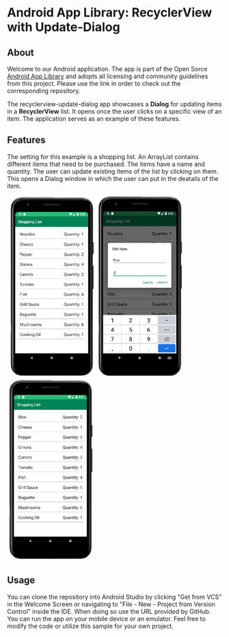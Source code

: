 # Android App Library: RecyclerView with Update-Dialog

## About
Welcome to our Android application. The app is part of the Open Sorce [Android App Library](https://github.com/LukPle/android-app-library.git) 
and adopts all licensing and community guidelines from this project. Please use the link in order to check out the corresponding repository.

The recyclerview-update-dialog app showcases a **Dialog** for updating items in a **RecyclerView** list. 
It opens once the user clicks on a specific view of an item. The application serves as an example of these features.

## Features
The setting for this example is a shopping list. An ArrayList contains different items that need to be purchased. The items have a name and quantity.
The user can update existing items of the list by clicking on them. This opens a Dialog window in which the user can put in the deatails of the item. </br>

![](demo_pictures/Screen1.png)
![](demo_pictures/Screen2.png)
![](demo_pictures/Screen3.png)

## Usage
You can clone the repository into Android Studio by clicking "Get from VCS" in the Welcome Screen or navigating to "File - New - Project from Version Control" inside 
the IDE. When doing so use the URL provided by GitHub. You can run the app on your mobile device or an emulator. Feel free to modify the code or utilize this sample 
for your own project.
